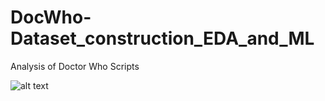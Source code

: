 # DocWho-Dataset_construction_EDA_and_ML
Analysis of Doctor Who Scripts

![alt text]([https://github.com](https://raw.githubusercontent.com)/LaurenceDyer/DocWho-Dataset_construction_EDA_and_ML/Doc_Who_Network.png?raw=true)
